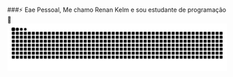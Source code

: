 ###⚡ Eae Pessoal, Me chamo Renan Kelm e sou estudante de programação🔭
![snake gif](https://github.com/renankelm10/renankelm10/blob/output/github-contribution-grid-snake-dark.svg)
<!--
**renankelm10/renankelm10** is a ✨ _special_ ✨ repository because its `README.md` (this file) appears on your GitHub profile.

Here are some ideas to get you started:

-  I’m currently working on ...
- 🌱 I’m currently learning ...
- 👯 I’m looking to collaborate on ...
- 🤔 I’m looking for help with ...
- 💬 Ask me about ...
- 📫 How to reach me: ...
- 😄 Pronouns: ...
-  Fun fact: ...
-->
